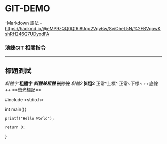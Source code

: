 # GIT-DEMO

-Markdown 語法
    -https://hackmd.io/@eMP9zQQ0Qt6I8Uqp2Vqy6w/SyiOheL5N/%2FBVqowKshRH246Q7UDyodFA
### 演練GIT 相關指令
----

標題測試
-
*斜體字*
**粗體字**
***斜體兼粗體***
~~刪除線~~
_斜體2_
__斜粗2__
正常^上標^
正常~下標~
++底線++
==螢光標記==

#include <stdio.h>

int main(){

    printf("Hello World");

    return 0;
}